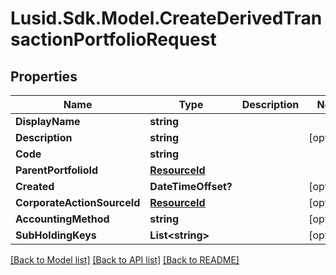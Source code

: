 
# Lusid.Sdk.Model.CreateDerivedTransactionPortfolioRequest

## Properties

Name | Type | Description | Notes
------------ | ------------- | ------------- | -------------
**DisplayName** | **string** |  | 
**Description** | **string** |  | [optional] 
**Code** | **string** |  | 
**ParentPortfolioId** | [**ResourceId**](ResourceId.md) |  | 
**Created** | **DateTimeOffset?** |  | [optional] 
**CorporateActionSourceId** | [**ResourceId**](ResourceId.md) |  | [optional] 
**AccountingMethod** | **string** |  | [optional] 
**SubHoldingKeys** | **List&lt;string&gt;** |  | [optional] 

[[Back to Model list]](../README.md#documentation-for-models)
[[Back to API list]](../README.md#documentation-for-api-endpoints)
[[Back to README]](../README.md)

